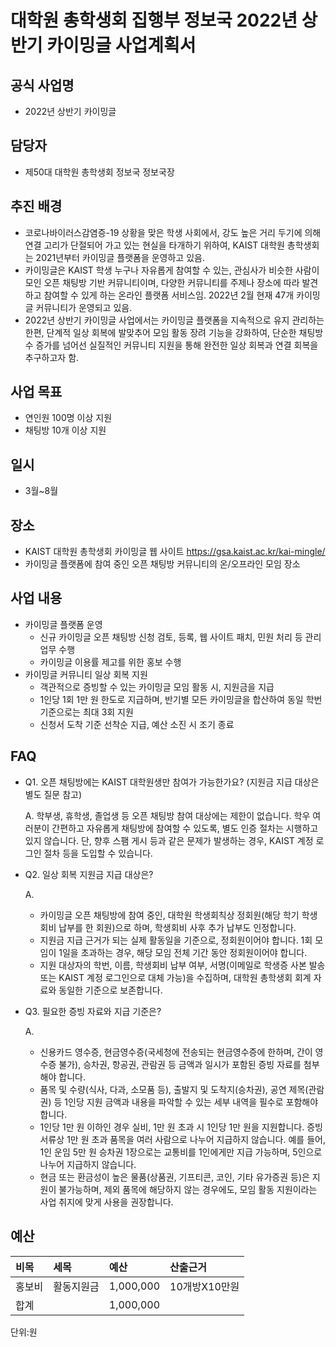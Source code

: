 대학원 총학생회 집행부 정보국 2022년 상반기 카이밍글 사업계획서
===

## 공식 사업명
- 2022년 상반기 카이밍글

## 담당자
- 제50대 대학원 총학생회 정보국 정보국장

## 추진 배경
- 코로나바이러스감염증-19 상황을 맞은 학생 사회에서, 강도 높은 거리 두기에 의해 연결 고리가 단절되어 가고 있는 현실을 타개하기 위하여, KAIST 대학원 총학생회는 2021년부터 카이밍글 플랫폼을 운영하고 있음.
- 카이밍글은 KAIST 학생 누구나 자유롭게 참여할 수 있는, 관심사가 비슷한 사람이 모인 오픈 채팅방 기반 커뮤니티이며, 다양한 커뮤니티를 주제나 장소에 따라 발견하고 참여할 수 있게 하는 온라인 플랫폼 서비스임. 2022년 2월 현재 47개 카이밍글 커뮤니티가 운영되고 있음.
- 2022년 상반기 카이밍글 사업에서는 카이밍글 플랫폼을 지속적으로 유지 관리하는 한편, 단계적 일상 회복에 발맞추어 모임 활동 장려 기능을 강화하여, 단순한 채팅방 수 증가를 넘어선 실질적인 커뮤니티 지원을 통해 완전한 일상 회복과 연결 회복을 추구하고자 함.

## 사업 목표
- 연인원 100명 이상 지원
- 채팅방 10개 이상 지원

## 일시
- 3월\~8월

## 장소
- KAIST 대학원 총학생회 카이밍글 웹 사이트 <https://gsa.kaist.ac.kr/kai-mingle/>
- 카이밍글 플랫폼에 참여 중인 오픈 채팅방 커뮤니티의 온/오프라인 모임 장소

## 사업 내용
- 카이밍글 플랫폼 운영
  - 신규 카이밍글 오픈 채팅방 신청 검토, 등록, 웹 사이트 패치, 민원 처리 등 관리 업무 수행
  - 카이밍글 이용률 제고를 위한 홍보 수행
- 카이밍글 커뮤니티 일상 회복 지원
  - 객관적으로 증빙할 수 있는 카이밍글 모임 활동 시, 지원금을 지급
  - 1인당 1회 1만 원 한도로 지급하며, 반기별 모든 카이밍글을 합산하여 동일 학번 기준으로는 최대 3회 지원
  - 신청서 도착 기준 선착순 지급, 예산 소진 시 조기 종료

## FAQ
- Q1. 오픈 채팅방에는 KAIST 대학원생만 참여가 가능한가요? (지원금 지급 대상은 별도 질문 참고)

  A. 학부생, 휴학생, 졸업생 등 오픈 채팅방 참여 대상에는 제한이 없습니다. 학우 여러분이 간편하고 자유롭게 채팅방에 참여할 수 있도록, 별도 인증 절차는 시행하고 있지 않습니다. 단, 향후 스팸 게시 등과 같은 문제가 발생하는 경우, KAIST 계정 로그인 절차 등을 도입할 수 있습니다.

- Q2. 일상 회복 지원금 지급 대상은?
  
  A. 
  - 카이밍글 오픈 채팅방에 참여 중인, 대학원 학생회칙상 정회원(해당 학기 학생회비 납부를 한 회원)으로 하며, 학생회비 사후 추가 납부도 인정합니다. <br>
  - 지원금 지급 근거가 되는 실제 활동일을 기준으로, 정회원이어야 합니다. 1회 모임이 1일을 초과하는 경우, 해당 모임 전체 기간 동안 정회원이어야 합니다. <br> 
  - 지원 대상자의 학번, 이름, 학생회비 납부 여부, 서명(이메일로 학생증 사본 발송 또는 KAIST 계정 로그인으로 대체 가능)을 수집하며, 대학원 총학생회 회계 자료와 동일한 기준으로 보존합니다.
    
- Q3. 필요한 증빙 자료와 지급 기준은?

  A.
    - 신용카드 영수증, 현금영수증(국세청에 전송되는 현금영수증에 한하며, 간이 영수증 불가), 승차권, 항공권, 관람권 등 금액과 일시가 포함된 증빙 자료를 첨부해야 합니다.
    - 품목 및 수량(식사, 다과, 소모품 등), 출발지 및 도착지(승차권), 공연 제목(관람권) 등 1인당 지원 금액과 내용을 파악할 수 있는 세부 내역을 필수로 포함해야 합니다.
    - 1인당 1만 원 이하인 경우 실비, 1만 원 초과 시 1인당 1만 원을 지원합니다. 증빙 서류상 1만 원 초과 품목을 여러 사람으로 나누어 지급하지 않습니다. 예를 들어, 1인 운임 5만 원 승차권 1장으로는 교통비를 1인에게만 지급 가능하며, 5인으로 나누어 지급하지 않습니다.
    - 현금 또는 환금성이 높은 물품(상품권, 기프티콘, 코인, 기타 유가증권 등)은 지원이 불가능하며, 제외 품목에 해당하지 않는 경우에도, 모임 활동 지원이라는 사업 취지에 맞게 사용을 권장합니다.



## 예산
| 비목   | 세목       | 예산      | 산출근거      |
|:-------|:-----------|:----------|:--------------|
| 홍보비 | 활동지원금 | 1,000,000 | 10개방X10만원 |
| 합계   |            | 1,000,000 |               |

단위:원
